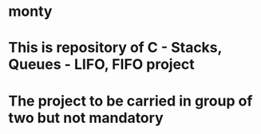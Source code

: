 # monty
# This is repository of C - Stacks, Queues - LIFO, FIFO project
# The project to be carried in group of two but not mandatory
